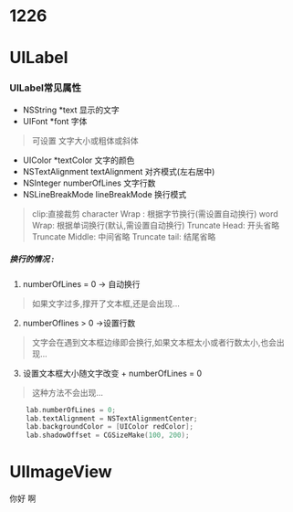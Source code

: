 # 1226

# UILabel
### UILabel常见属性
* NSString \*text 显示的文字
* UIFont \*font 字体
> 可设置 文字大小或粗体或斜体
* UIColor *textColor 文字的颜色
* NSTextAlignment textAlignment 对齐模式(左右居中)
* NSInteger numberOfLines 文字行数
* NSLineBreakMode lineBreakMode 换行模式
> clip:直接裁剪
character Wrap : 根据字节换行(需设置自动换行)
word Wrap: 根据单词换行(默认,需设置自动换行)
Truncate Head: 开头省略
Truncate Middle: 中间省略
Truncate tail: 结尾省略

##### 换行的情况 :
1. numberOfLines = 0 -> 自动换行
> 如果文字过多,撑开了文本框,还是会出现...
2. numberOflines > 0 ->设置行数
> 文字会在遇到文本框边缘即会换行,如果文本框太小或者行数太小,也会出现...
3. 设置文本框大小随文字改变 + numberOfLines = 0
> 这种方法不会出现...  

```objectivec
    lab.numberOfLines = 0;
    lab.textAlignment = NSTextAlignmentCenter;
    lab.backgroundColor = [UIColor redColor];
    lab.shadowOffset = CGSizeMake(100, 200);
```

# UIImageView
你好 啊

